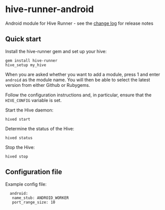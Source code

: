 # hive-runner-android
Android module for Hive Runner - see the [change log](CHANGELOG.md) for release notes

## Quick start
Install the hive-runner gem and set up your hive:

    gem install hive-runner
    hive_setup my_hive

When you are asked whether you want to add a module, press 1 and enter `android` as the module name. You will then be able to select the latest version from either Github or Rubygems.

Follow the configuration instructions and, in particular, ensure that the
`HIVE_CONFIG` variable is set.

Start the Hive daemon:

    hived start

Determine the status of the Hive:

    hived status

Stop the Hive:

    hived stop

## Configuration file

Example config file:

      android:
       name_stub: ANDROID_WORKER
       port_range_size: 10

